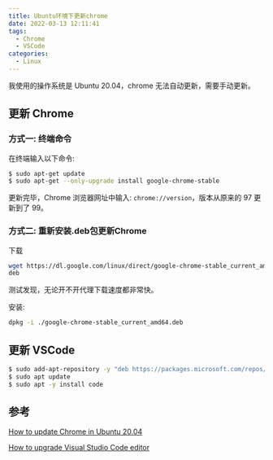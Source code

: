 ```yaml
---
title: Ubuntu环境下更新chrome
date: 2022-03-13 12:11:41
tags:
  - Chrome
  - VSCode
categories:
  - Linux
---
```


我使用的操作系统是 Ubuntu 20.04，chrome 无法自动更新，需要手动更新。

## 更新 Chrome

### 方式一: 终端命令

在终端输入以下命令:
```bash
$ sudo apt-get update
$ sudo apt-get --only-upgrade install google-chrome-stable
```

更新完毕，Chrome 浏览器网址中输入: <code>chrome://version</code>，版本从原来的 97 更新到了 99。

### 方式二: 重新安装.deb包更新Chrome

下载
```bash
wget https://dl.google.com/linux/direct/google-chrome-stable_current_amd64.
deb
```

测试发现，无论开不开代理下载速度都非常快。

安装:

```bash
dpkg -i ./google-chrome-stable_current_amd64.deb
```
## 更新 VSCode

```bash
$ sudo add-apt-repository -y "deb https://packages.microsoft.com/repos/vscode stable main "
$ sudo apt update
$ sudo apt -y install code
```
## 参考

[How to update Chrome in Ubuntu 20.04](https://askubuntu.com/questions/1275967/how-to-update-chrome-in-ubuntu-20-04)

[How to upgrade Visual Studio Code editor](https://stackoverflow.com/questions/42960703/how-to-upgrade-visual-studio-code-editor)
